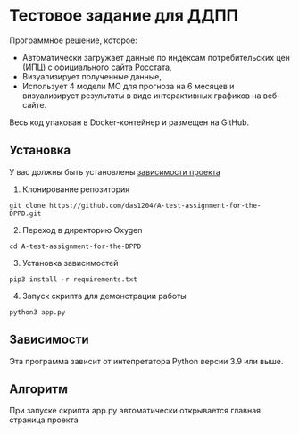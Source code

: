 # Тестовое задание для ДДПП
Программное решение, которое:
* Автоматически загружает данные по индексам потребительских цен (ИПЦ) с официального [сайта Росстата](https://rosstat.gov.ru/statistics/price#),
* Визуализирует полученные данные,
* Использует 4 модели МО для прогноза на 6 месяцев и визуализирует результаты в виде интерактивных графиков на веб-сайте.

Весь код упакован в Docker-контейнер и размещен на GitHub.
<!-- описание репозитория -->

<!--Блок информации о репозитории в бейджах-->

<!--Установка-->
## Установка
У вас должны быть установлены [зависимости проекта](https://github.com/das1204/A-test-assignment-for-the-DPPD#зависимости)

1. Клонирование репозитория 

```git clone https://github.com/das1204/A-test-assignment-for-the-DPPD.git```

2. Переход в директорию Oxygen

```cd A-test-assignment-for-the-DPPD```

3. Установка зависимостей

```pip3 install -r requirements.txt```

4. Запуск скрипта для демонстрации работы

```python3 app.py```


<!--зависимости-->
## Зависимости
Эта программа зависит от интепретатора Python версии 3.9 или выше.

<!--Логика работы-->
## Алгоритм 

При запуске скрипта app.py автоматически открывается главная страница проекта
